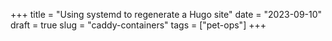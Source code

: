 +++
title = "Using systemd to regenerate a Hugo site"
date = "2023-09-10"
draft = true
slug = "caddy-containers"
tags = ["pet-ops"]
+++
